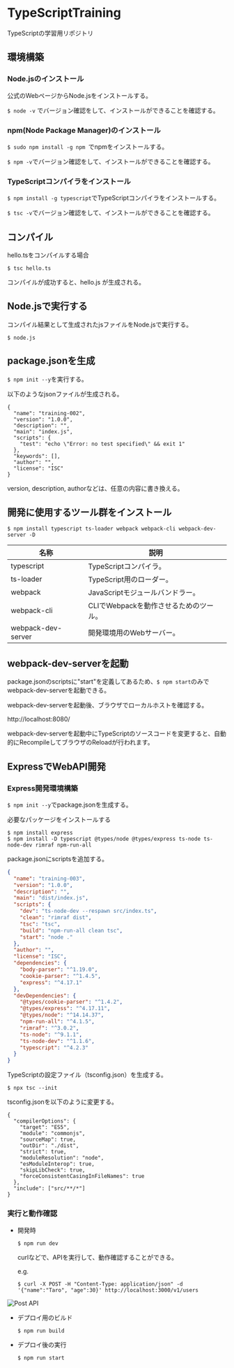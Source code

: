 # TypeScriptTraining
TypeScriptの学習用リポジトリ



## 環境構築



### Node.jsのインストール

公式のWebページからNode.jsをインストールする。

`$ node -v` でバージョン確認をして、インストールができることを確認する。



### npm(Node Package Manager)のインストール

`$ sudo npm install -g npm `でnpmをインストールする。

`$ npm -v`でバージョン確認をして、インストールができることを確認する。



### TypeScriptコンパイラをインストール

`$ npm install -g typescript`でTypeScriptコンパイラをインストールする。

`$ tsc -v`でバージョン確認をして、インストールができることを確認する。



## コンパイル

hello.tsをコンパイルする場合

`$ tsc hello.ts`

コンパイルが成功すると、hello.js が生成される。



## Node.jsで実行する

コンパイル結果として生成されたjsファイルをNode.jsで実行する。

`$ node.js`



## package.jsonを生成

`$ npm init --y`を実行する。

以下のようなjsonファイルが生成される。

```
{
  "name": "training-002",
  "version": "1.0.0",
  "description": "",
  "main": "index.js",
  "scripts": {
    "test": "echo \"Error: no test specified\" && exit 1"
  },
  "keywords": [],
  "author": "",
  "license": "ISC"
}
```

version, description, authorなどは、任意の内容に書き換える。



## 開発に使用するツール群をインストール

`$ npm install typescript ts-loader webpack webpack-cli webpack-dev-server -D`



| 名称               | 説明                                   |
| ------------------ | -------------------------------------- |
| typescript         | TypeScriptコンパイラ。                 |
| ts-loader          | TypeScript用のローダー。               |
| webpack            | JavaScriptモジュールバンドラー。       |
| webpack-cli        | CLIでWebpackを動作させるためのツール。 |
| webpack-dev-server | 開発環境用のWebサーバー。              |



## webpack-dev-serverを起動

package.jsonのscriptsに"start"を定義してあるため、`$ npm start`のみでwebpack-dev-serverを起動できる。

webpack-dev-serverを起動後、ブラウザでローカルホストを確認する。

http://localhost:8080/



webpack-dev-serverを起動中にTypeScriptのソースコードを変更すると、自動的にRecompileしてブラウザのReloadが行われます。



## ExpressでWebAPI開発



### Express開発環境構築

`$ npm init --y`でpackage.jsonを生成する。



必要なパッケージをインストールする

```
$ npm install express
$ npm install -D typescript @types/node @types/express ts-node ts-node-dev rimraf npm-run-all
```



package.jsonにscriptsを追加する。

```json
{
  "name": "training-003",
  "version": "1.0.0",
  "description": "",
  "main": "dist/index.js",
  "scripts": {
    "dev": "ts-node-dev --respawn src/index.ts",
    "clean": "rimraf dist",
    "tsc": "tsc",
    "build": "npm-run-all clean tsc",
    "start": "node ."
  },
  "author": "",
  "license": "ISC",
  "dependencies": {
    "body-parser": "^1.19.0",
    "cookie-parser": "^1.4.5",
    "express": "^4.17.1"
  },
  "devDependencies": {
    "@types/cookie-parser": "^1.4.2",
    "@types/express": "^4.17.11",
    "@types/node": "^14.14.37",
    "npm-run-all": "^4.1.5",
    "rimraf": "^3.0.2",
    "ts-node": "^9.1.1",
    "ts-node-dev": "^1.1.6",
    "typescript": "^4.2.3"
  }
}

```



TypeScriptの設定ファイル（tsconfig.json）を生成する。

`$ npx tsc --init`



tsconfig.jsonを以下のように変更する。

```
{
  "compilerOptions": {
    "target": "ES5",
    "module": "commonjs",
    "sourceMap": true,
    "outDir": "./dist",
    "strict": true,
    "moduleResolution": "node",
    "esModuleInterop": true,
    "skipLibCheck": true,
    "forceConsistentCasingInFileNames": true
  },
  "include": ["src/**/*"]
}
```



### 実行と動作確認

- 開発時

  `$ npm run dev`

  curlなどで、APIを実行して、動作確認することができる。

  e.g.

  ```
  $ curl -X POST -H "Content-Type: application/json" -d '{"name":"Taro", "age":30}' http://localhost:3000/v1/users
  ```

![Post API](https://raw.github.com/wiki/y-okudera/TypeScriptTraining/images/web_api_post.gif)



- デプロイ用のビルド

  `$ npm run build`

- デプロイ後の実行

  `$ npm run start`

